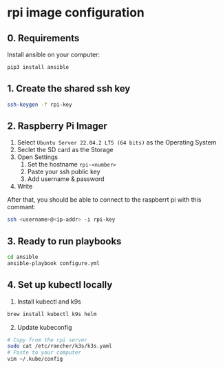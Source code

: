 # rpi image configuration

## 0. Requirements

Install ansible on your computer:
```bash
pip3 install ansible
```

## 1. Create the shared ssh key
```bash
ssh-keygen -f rpi-key
```

## 2. Raspberry Pi Imager

1. Select `Ubuntu Server 22.04.2 LTS (64 bits)` as the Operating System
2. Seclet the SD card as the Storage
3. Open Settings
   1. Set the hostname `rpi-<number>`
   2. Paste your ssh public key
   3. Add username & password
4. Write

After that, you should be able to connect to the raspberrt pi with this commant:
```bash
ssh <username>@<ip-addr> -i rpi-key
```

## 3. Ready to run playbooks

```bash
cd ansible
ansible-playbook configure.yml
```

## 4. Set up kubectl locally
1. Install kubectl and k9s
```bash
brew install kubectl k9s helm
```

2. Update kubeconfig
```bash
# Copy from the rpi server
sudo cat /etc/rancher/k3s/k3s.yaml
# Paste to your computer
vim ~/.kube/config
```
